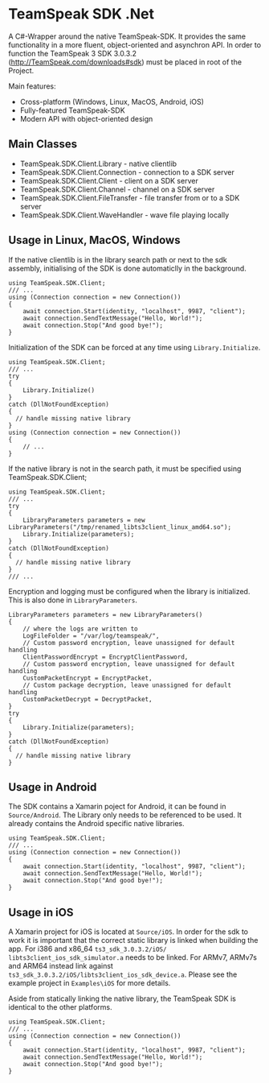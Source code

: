 TeamSpeak SDK .Net
==================

A C#-Wrapper around the native TeamSpeak-SDK. It provides the same functionality
in a more fluent, object-oriented and asynchron API. In order to function the
TeamSpeak 3 SDK 3.0.3.2 (http://TeamSpeak.com/downloads#sdk) must be placed in
root of the Project.

Main features:

* Cross-platform (Windows, Linux, MacOS, Android, iOS)
* Fully-featured TeamSpeak-SDK
* Modern API with object-oriented design 

Main Classes
------------

* TeamSpeak.SDK.Client.Library - native clientlib
* TeamSpeak.SDK.Client.Connection - connection to a SDK server
* TeamSpeak.SDK.Client.Client - client on a SDK server 
* TeamSpeak.SDK.Client.Channel - channel on a SDK server
* TeamSpeak.SDK.Client.FileTransfer - file transfer from or to a SDK server
* TeamSpeak.SDK.Client.WaveHandler - wave file playing locally

Usage in Linux, MacOS, Windows
------------------------------

If the native clientlib is in the library search path or next to the sdk 
assembly, initialising of the SDK is done automaticlly in the background.
```
using TeamSpeak.SDK.Client;
/// ...
using (Connection connection = new Connection())
{
	await connection.Start(identity, "localhost", 9987, "client");
	await connection.SendTextMessage("Hello, World!");
	await connection.Stop("And good bye!");
}
```

Initialization of the SDK can be forced at any time using `Library.Initialize`.
```
using TeamSpeak.SDK.Client;
/// ...
try
{
	Library.Initialize()
}
catch (DllNotFoundException)
{
  // handle missing native library
}
using (Connection connection = new Connection())
{
	// ...
}
``` 

If the native library is not in the search path, it must be specified 
using TeamSpeak.SDK.Client;
```
using TeamSpeak.SDK.Client;
/// ...
try
{
	LibraryParameters parameters = new LibraryParameters("/tmp/renamed_libts3client_linux_amd64.so");
	Library.Initialize(parameters);
}
catch (DllNotFoundException)
{
  // handle missing native library
}
/// ...
```

Encryption and logging must be configured when the library is initialized.
This is also done in `LibraryParameters`.
```
LibraryParameters parameters = new LibraryParameters()
{
	// where the logs are written to
	LogFileFolder = "/var/log/teamspeak/",
	// Custom password encryption, leave unassigned for default handling
	ClientPasswordEncrypt = EncryptClientPassword,
	// Custom password encryption, leave unassigned for default handling
	CustomPacketEncrypt = EncryptPacket,
	// Custom package decryption, leave unassigned for default handling
	CustomPacketDecrypt = DecryptPacket,
}
try
{
	Library.Initialize(parameters);
}
catch (DllNotFoundException)
{
  // handle missing native library
}
```

Usage in Android
----------------

The SDK contains a Xamarin poject for Android, it can be found 
in `Source/Android`. The Library only needs to be referenced to be used.
It already contains the Android specific native libraries.

```
using TeamSpeak.SDK.Client;
/// ...
using (Connection connection = new Connection())
{
	await connection.Start(identity, "localhost", 9987, "client");
	await connection.SendTextMessage("Hello, World!");
	await connection.Stop("And good bye!");
}
```

Usage in iOS
------------

A Xamarin project for iOS is located at `Source/iOS`. In order for the sdk to
work it is important that the correct static library is linked when building the
app. For i386 and x86_64 `ts3_sdk_3.0.3.2/iOS/
libts3client_ios_sdk_simulator.a` needs to be linked. For ARMv7, ARMv7s and ARM64
instead link against `ts3_sdk_3.0.3.2/iOS/libts3client_ios_sdk_device.a`.
Please see the example project in `Examples\iOS` for more details.

Aside from statically linking the native library, the TeamSpeak SDK is identical
to the other platforms.

```
using TeamSpeak.SDK.Client;
/// ...
using (Connection connection = new Connection())
{
	await connection.Start(identity, "localhost", 9987, "client");
	await connection.SendTextMessage("Hello, World!");
	await connection.Stop("And good bye!");
}
```

